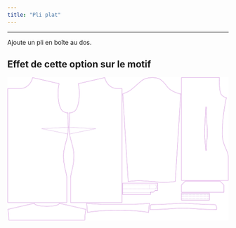 ```yaml
---
title: "Pli plat"
---
```


---

Ajoute un pli en boîte au dos.

## Effet de cette option sur le motif

![Cette image montre l'effet de cette option en superposant plusieurs variantes qui ont une valeur différente pour cette option](simone_boxpleat_sample.svg "Effet de cette option sur le motif")
